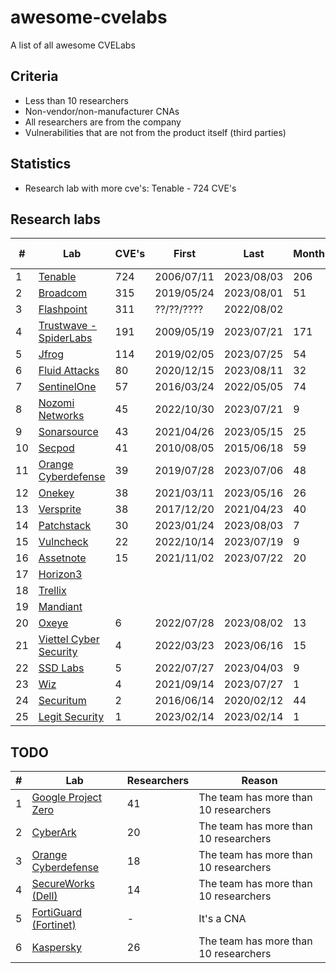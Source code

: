 # awesome-cvelabs

A list of all awesome CVELabs

## Criteria

* Less than 10 researchers
* Non-vendor/non-manufacturer CNAs
* All researchers are from the company
* Vulnerabilities that are not from the product itself (third parties)

## Statistics

* Research lab with more cve's: Tenable - 724 CVE's

## Research labs

| # | Lab                                                | CVE's | First       | Last       | Months | Productivity (per month) | Vendors | Researchers |
|---|----------------------------------------------------|-------|-------------|------------|--------|--------------------------|---------|-------------|
| 1 | [Tenable](https://www.tenable.com/security/research) | 724   | 2006/07/11  | 2023/08/03 | 206    | 3.51                     |   100      |     -       |
| 2 | [Broadcom](https://support.broadcom.com/web/ecx/security-advisory) | 315   | 2019/05/24  | 2023/08/01 | 51     | 6.18                     |         |      -       |
| 3 | [Flashpoint](https://flashpoint.io/)              | 311   | ??/??/????  | 2022/08/02 |        |                          |         |             |
| 4 | [Trustwave - SpiderLabs](https://www.trustwave.com/en-us/resources/security-resources/security-advisories/) | 191   | 2009/05/19  | 2023/07/21 | 171    | 1.12                     |    63     |      -       |
| 5 | [Jfrog](https://research.jfrog.com/)              | 114   | 2019/02/05  | 2023/07/25 | 54     | 2.11                     |     15    |       7      |
| 6 | [Fluid Attacks](https://fluidattacks.com/advisories/) | 80 | 2020/12/15 | 2023/08/11 | 32     | 2.5                      |    53     |      3       |
| 7 | [SentinelOne](https://www.sentinelone.com/labs/our-cves/) | 57    | 2016/03/24  | 2022/05/05 | 74     | 0.77                     |     25    |      5       |
| 8 | [Nozomi Networks](https://www.nozominetworks.com/) | 45    | 2022/10/30  | 2023/07/21 | 9      | 5                        |     8    |     -        |
| 9 | [Sonarsource](https://www.sonarsource.com/)      | 43    | 2021/04/26  | 2023/05/15 | 25     | 1.72                     |      -   |       -      |
|10 | [Secpod](https://www.secpod.com/)                 | 41    | 2010/08/05  | 2015/06/18 | 59     | 0.69                     |    -    |       -      |
|11 | [Orange Cyberdefense](https://www.orangecyberdefense.com) | 39    | 2019/07/28  | 2023/07/06 | 48     | 0.81                     |     29    |      18       |
|12 | [Onekey](https://onekey.com/research/)            | 38    | 2021/03/11  | 2023/05/16 | 26     | 1.46                     |    14     |      5       |
|13 | [Versprite](https://versprite.com/)               | 38    | 2017/12/20  | 2021/04/23 | 40     | 0.95                     |    29     |      -       |
|14 | [Patchstack](https://patchstack.com/)             | 30    | 2023/01/24  | 2023/08/03 | 7      | 4.28                     |         |             |
|15 | [Vulncheck](https://vulncheck.com/)              | 22    | 2022/10/14  | 2023/07/19 | 9      | 2.44                     |     16    |      -       |
|16 | [Assetnote](https://www.assetnote.io/)            | 15    | 2021/11/02  | 2023/07/22 | 20     | 0.75                     |    14     |     2        |
|17 | [Horizon3](https://www.horizon3.ai/)             |       |             |            |        |                          |         |             |
|18 | [Trellix](https://www.trellix.com/)              |       |             |            |        |                          |         |             |
|19 | [Mandiant](https://www.mandiant.com/)            |       |             |            |        |                          |         |             |
|20 | [Oxeye](https://www.oxeye.io/resources-category/research) | 6     | 2022/07/28  | 2023/08/02 | 13     | 0.46                     |    4     |     2        |
|21 | [Viettel Cyber Security](https://blog.viettelcybersecurity.com/tag/researches/) | 4     | 2022/03/23  | 2023/06/16 | 15     | 0.27                     |     4    |      7       |
|22 | [SSD Labs](https://ssd-disclosure.com/advisories/) | 5     | 2022/07/27  | 2023/04/03 | 9      | 0.33                     |  3       |     2        |
|23 | [Wiz](https://www.wiz.io/blog/tag/research)      | 4     | 2021/09/14  | 2023/07/27 | 1      | 2                        |    2     |       2      |
|24 | [Securitum](https://research.securitum.com/)     | 2     | 2016/06/14  | 2020/02/12 | 44     | 0.05                     |    2     |      1       |
|25 | [Legit Security](https://www.legitsecurity.com/) | 1     | 2023/02/14  | 2023/02/14 | 1      | 1                        |    1     |      1       |

## TODO

| #  | Lab                                                  | Researchers | Reason                                              |
|----|------------------------------------------------------|-------------|-----------------------------------------------------|
| 1  | [Google Project Zero](https://googleprojectzero.blogspot.com/) | 41          | The team has more than 10 researchers              |
| 2  | [CyberArk](https://labs.cyberark.com/cyberark-labs-security-advisories/) | 20          | The team has more than 10 researchers              |
| 3  | [Orange Cyberdefense](https://www.orangecyberdefense.com) | 18          | The team has more than 10 researchers              |
| 4  | [SecureWorks (Dell)](https://www.secureworks.com/research/#resource-type=Advisory) | 14          | The team has more than 10 researchers              |
| 5  | [FortiGuard (Fortinet)](https://www.fortiguard.com/zeroday) | -           | It's a CNA                                         |
| 6  | [Kaspersky](https://www.kaspersky.com/about/team/great) | 26          | The team has more than 10 researchers              |
